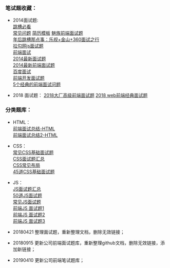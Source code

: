 ### 笔试题收藏：

* 2014面试题:  
  [跳槽必看](http://developer.51cto.com/art/201202/314618.htm)  
  [常见问题](http://www.csdn.net/article/2012-10-18/2810902-Front-end-Developer-Interview-Questions) 
  [简历模板](https://github.com/hacke2/ResumeSample) 
  [魅族前端面试题](http://weibo.com/p/1001603857375168721423)  
  [年后跳槽那点事：乐视+金山+360面试之行](http://www.cnblogs.com/lvdabao/p/3660707.html)  
  [拉勾网js面试题](http://www.cnblogs.com/52cik/p/js-question-lg.html)  
  [前端面试](http://www.cnblogs.com/allenxing/p/3724382.html)  
  [2014最新面试题](http://www.html-js.com/article/1743)  
  [2014最新前端面试题](https://github.com/markyun/My-blog/tree/master/Front-end-Developer-Questions)  
  [百度面试](https://github.com/fex-team/interview-questions)  
  [前端开发面试题](http://segmentfault.com/a/1190000000465431)  
  [5个经典的前端面试问题](http://ourjs.com/detail/5%E4%B8%AA%E7%BB%8F%E5%85%B8%E7%9A%84%E5%89%8D%E7%AB%AF%E9%9D%A2%E8%AF%95%E9%97%AE%E9%A2%98)  


* 2018 面试题：
  [2018大厂高级前端面试题](http://web.jobbole.com/95403/)
  [2018 web前端经典面试题](https://www.cnblogs.com/vsmart/p/8889130.html)

### 分类题库：
* HTML：  
  [前端面试总结-HTML](https://www.jianshu.com/p/872f8fb425ce)  
  [前端面试总结2-HTML](https://www.cnblogs.com/En-summerGarden/p/6973522.html) 

* CSS：  
  [常见CSS基础面试题](http://blog.sina.com.cn/s/blog_17bce02530102xw3e.html)  
  [CSS面试题汇总](https://blog.csdn.net/u014328357/article/details/58098324)  
  [CSS常见布局](https://www.sohu.com/a/168143624_274163)  
  [45道CSS基础面试题](https://www.sohu.com/a/223556954_655394)  

* JS：  
  [JS面试题汇总](https://blog.csdn.net/u014328357/article/details/58587132)  
  [50道JS面试题](https://blog.csdn.net/quhongqiang/article/details/80388401)  
  [常见JS面试题](https://segmentfault.com/a/1190000011875256)  
  [前端JS 面试题1](https://www.jianshu.com/p/fc1faa8730b2)  
  [前端JS 面试题2](https://www.jianshu.com/p/1a20dac12cf6)  
  [前端JS 面试题3](https://www.jianshu.com/p/988840419605)  


* 20180421 整理面试题，重新整理文档，删除无效链接；
* 20180915 更新公司前端面试题库，重新整理github文档，删除无效链接，添加新链接；
* 20190410 更新公司前端笔试题库；
